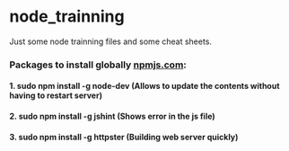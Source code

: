 # node_trainning

Just some node trainning files and some cheat sheets. 


### Packages to install globally [npmjs.com](https://npmjs.com): 

#### 1. sudo npm install -g node-dev (Allows to update the contents without having to restart server)
#### 2. sudo npm install -g jshint (Shows error in the js file)
#### 3. sudo npm install -g httpster (Building web server quickly)
